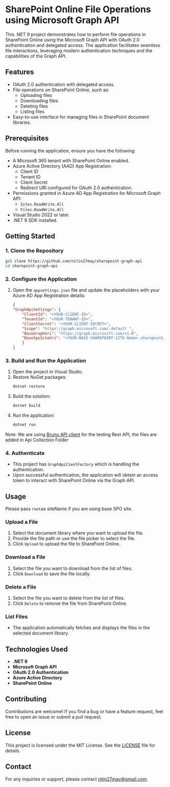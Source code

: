 # SharePoint Online File Operations using Microsoft Graph API

This .NET 9 project demonstrates how to perform file operations in SharePoint Online using the Microsoft Graph API with OAuth 2.0 authentication and delegated access. The application facilitates seamless file interactions, leveraging modern authentication techniques and the capabilities of the Graph API.

## Features
- OAuth 2.0 authentication with delegated access.
- File operations on SharePoint Online, such as:
  - Uploading files
  - Downloading files
  - Deleting files
  - Listing files
- Easy-to-use interface for managing files in SharePoint document libraries.

## Prerequisites

Before running the application, ensure you have the following:
- A Microsoft 365 tenant with SharePoint Online enabled.
- Azure Active Directory (AAD) App Registration:
  - Client ID
  - Tenant ID
  - Client Secret
  - Redirect URI configured for OAuth 2.0 authentication.
- Permissions granted in Azure AD App Registration for Microsoft Graph API:
  - `Sites.ReadWrite.All`
  - `Files.ReadWrite.All`
- Visual Studio 2022 or later.
- .NET 9 SDK installed.

## Getting Started

### 1. Clone the Repository
```bash
git clone https://github.com/nitin27may/sharepoint-graph-api
cd sharepoint-graph-api
```

### 2. Configure the Application
1. Open the `appsettings.json` file and update the placeholders with your Azure AD App Registration details:
    ```json
    {
    "GraphApiSettings": {
        "ClientId": "<YOUR-CLIENT-ID>",
        "TenantId": "<YOUR-TENANT-ID>",
        "ClientSecret": "<YOUR-CLIENT-SECRET>",
        "Scope": "https://graph.microsoft.com/.default ",
        "BaseGraphUri": "https://graph.microsoft.com/v1.0",
        "BaseSpoSiteUri": "<YOUR-BASE-SHAREPOINT-SITE-Name>.sharepoint.com"
        }
    }
    ```

### 3. Build and Run the Application
1. Open the project in Visual Studio.
2. Restore NuGet packages:
   ```bash
   dotnet restore
   ```
3. Build the solution:
   ```bash
   dotnet build
   ```
4. Run the application:
   ```bash
   dotnet run
   ```
Note: We are using [Bruno API client](https://www.usebruno.com/downloads) for the testing Rest API, the files are added in Api Collection Folder

### 4. Authenticate
- This project has `GraphApiCientFactory` which is handling the authentication.
- Upon successful authentication, the application will obtain an access token to interact with SharePoint Online via the Graph API.

## Usage

Please pass `root`as siteName if you are using base SPO site.

### Upload a File
1. Select the document library where you want to upload the file.
2. Provide the file path or use the file picker to select the file.
3. Click `Upload` to upload the file to SharePoint Online.

### Download a File
1. Select the file you want to download from the list of files.
2. Click `Download` to save the file locally.

### Delete a File
1. Select the file you want to delete from the list of files.
2. Click `Delete` to remove the file from SharePoint Online.

### List Files
- The application automatically fetches and displays the files in the selected document library.

## Technologies Used
- **.NET 9**
- **Microsoft Graph API**
- **OAuth 2.0 Authentication**
- **Azure Active Directory**
- **SharePoint Online**

## Contributing
Contributions are welcome! If you find a bug or have a feature request, feel free to open an issue or submit a pull request.

## License
This project is licensed under the MIT License. See the [LICENSE](LICENSE) file for details.

## Contact
For any inquiries or support, please contact [nitin27may@gmail.com](mailto:nitin27may@gmail.com).

